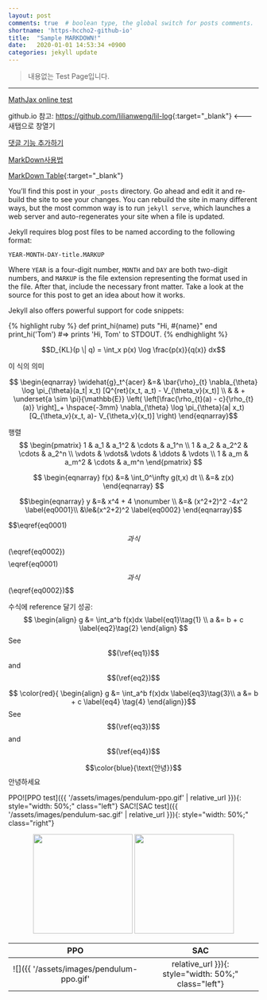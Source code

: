 ```yaml
---
layout: post
comments: true  # boolean type, the global switch for posts comments.
shortname: 'https-hccho2-github-io' 
title:  "Sample MARKDOWN!"
date:   2020-01-01 14:53:34 +0900
categories: jekyll update
---
```


> 내용없는 Test Page입니다.

---------------


[MathJax online test](http://jsbin.com/zimuxulawu/edit?html,output)

github.io  참고: <https://github.com/lilianweng/lil-log>{:target="_blank"}   <---새탭으로 창열기

[댓글 기능 추가하기](https://devinlife.com/howto%20github%20pages/blog-disqus/)


[MarkDown사용법](https://www.markdownguide.org/basic-syntax/)

[MarkDown Table](https://www.tablesgenerator.com/markdown_tables#){:target="_blank"}

You’ll find this post in your `_posts` directory. Go ahead and edit it and re-build the site to see your changes. You can rebuild the site in many different ways, but the most common way is to run `jekyll serve`, which launches a web server and auto-regenerates your site when a file is updated.

Jekyll requires blog post files to be named according to the following format:

`YEAR-MONTH-DAY-title.MARKUP`

Where `YEAR` is a four-digit number, `MONTH` and `DAY` are both two-digit numbers, and `MARKUP` is the file extension representing the format used in the file. After that, include the necessary front matter. Take a look at the source for this post to get an idea about how it works.

Jekyll also offers powerful support for code snippets:

{% highlight ruby %}
def print_hi(name)
  puts "Hi, #{name}"
end
print_hi('Tom')
#=> prints 'Hi, Tom' to STDOUT.
{% endhighlight %}


$$D_{KL}(p \| q) = \int_x p(x) \log \frac{p(x)}{q(x)} dx$$

이 식의 의미

$$
\begin{eqnarray}
\widehat{g}_t^{acer}  &=& \bar{\rho}_{t}  \nabla_{\theta} \log \pi_{\theta}(a_t| x_t) [Q^{ret}(x_t, a_t) - V_{\theta_v}(x_t)]  \\
& & + \underset{a \sim \pi}{\mathbb{E}} \left( \left[\frac{\rho_{t}(a) - c}{\rho_{t}(a)} \right]_+ \hspace{-3mm}
\nabla_{\theta}  \log \pi_{\theta}(a| x_t)[Q_{\theta_v}(x_t, a)- V_{\theta_v}(x_t)] \right)
\end{eqnarray}$$

행렬
$$
\begin{pmatrix}
 1 & a_1 & a_1^2 & \cdots & a_1^n \\
 1 & a_2 & a_2^2 & \cdots & a_2^n \\
 \vdots  & \vdots& \vdots & \ddots & \vdots \\
 1 & a_m & a_m^2 & \cdots & a_m^n    
 \end{pmatrix}
$$

$$
\begin{eqnarray}
f(x) &=& \int_0^\infty g(t,x) dt \\
&=& z(x)
\end{eqnarray}
$$


$$\begin{eqnarray} 
y &=& x^4 + 4      \nonumber \\
&=& (x^2+2)^2 -4x^2  \label{eq0001}\\
&\le&(x^2+2)^2   \label{eq0002}
\end{eqnarray}$$


$$\eqref{eq0001)$$과 식$$(\eqref{eq0002})$$  $$\eqref{eq0001)$$과 식$$(\eqref{eq0002})$$


수식에 reference 달기 성공: 
$$
\begin{align}
    g &= \int_a^b f(x)dx \label{eq1}\tag{1} \\
    a &= b + c \label{eq2}\tag{2}
\end{align}
$$
See $$(\ref{eq1})$$ and $$(\ref{eq2})$$

$$
\color{red}{
\begin{align}
     g &= \int_a^b f(x)dx  \label{eq3}\tag{3}\\
     a &= b + c \label{eq4} \tag{4}
\end{align}}$$
See $$(\ref{eq3})$$ and $$(\ref{eq4})$$

$$\color{blue}{\text{안녕}}$$
안녕하세요

PPO![PPO test]({{ '/assets/images/pendulum-ppo.gif' | relative_url }}){: style="width: 50%;" class="left"}  SAC![SAC test]({{ '/assets/images/pendulum-sac.gif' | relative_url }}){: style="width: 50%;" class="right"}

<p align="center"><img src="/assets/images/pendulum-ppo.gif" width="200" height="200"> <img src="/assets/images/pendulum-sac.gif" width="200" height="200"> </p>


PPO            |  SAC
:-------------------------:|:-------------------------:
![]({{ '/assets/images/pendulum-ppo.gif' | relative_url }}){: style="width: 50%;" class="left"}  |  ![]({{ '/assets/images/pendulum-sac.gif' | relative_url }}){: style="width: 50%;" class="right"}



